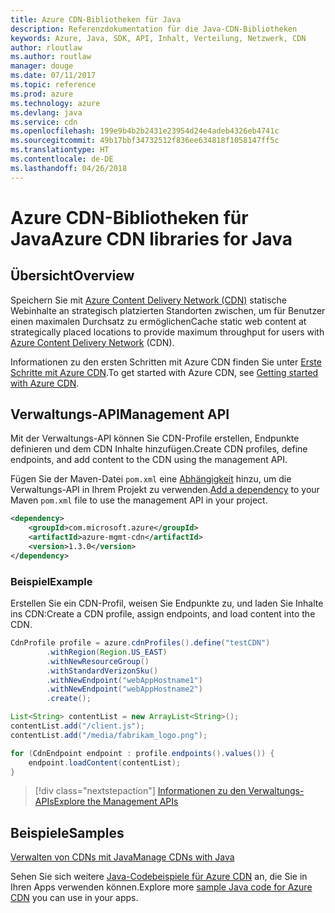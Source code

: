 ```yaml
---
title: Azure CDN-Bibliotheken für Java
description: Referenzdokumentation für die Java-CDN-Bibliotheken
keywords: Azure, Java, SDK, API, Inhalt, Verteilung, Netzwerk, CDN
author: rloutlaw
ms.author: routlaw
manager: douge
ms.date: 07/11/2017
ms.topic: reference
ms.prod: azure
ms.technology: azure
ms.devlang: java
ms.service: cdn
ms.openlocfilehash: 199e9b4b2b2431e23954d24e4adeb4326eb4741c
ms.sourcegitcommit: 49b17bbf34732512f836ee634818f1058147ff5c
ms.translationtype: HT
ms.contentlocale: de-DE
ms.lasthandoff: 04/26/2018
---
```

# <a name="azure-cdn-libraries-for-java"></a><span data-ttu-id="23262-104">Azure CDN-Bibliotheken für Java</span><span class="sxs-lookup"><span data-stu-id="23262-104">Azure CDN libraries for Java</span></span>

## <a name="overview"></a><span data-ttu-id="23262-105">Übersicht</span><span class="sxs-lookup"><span data-stu-id="23262-105">Overview</span></span>

<span data-ttu-id="23262-106">Speichern Sie mit [Azure Content Delivery Network (CDN)](/azure/cdn/cdn-overview) statische Webinhalte an strategisch platzierten Standorten zwischen, um für Benutzer einen maximalen Durchsatz zu ermöglichen</span><span class="sxs-lookup"><span data-stu-id="23262-106">Cache static web content at strategically placed locations to provide maximum throughput for users with [Azure Content Delivery Network](/azure/cdn/cdn-overview) (CDN).</span></span>

<span data-ttu-id="23262-107">Informationen zu den ersten Schritten mit Azure CDN finden Sie unter [Erste Schritte mit Azure CDN](/azure/cdn/cdn-create-new-endpoint).</span><span class="sxs-lookup"><span data-stu-id="23262-107">To get started with Azure CDN, see [Getting started with Azure CDN](/azure/cdn/cdn-create-new-endpoint).</span></span>

## <a name="management-api"></a><span data-ttu-id="23262-108">Verwaltungs-API</span><span class="sxs-lookup"><span data-stu-id="23262-108">Management API</span></span>

<span data-ttu-id="23262-109">Mit der Verwaltungs-API können Sie CDN-Profile erstellen, Endpunkte definieren und dem CDN Inhalte hinzufügen.</span><span class="sxs-lookup"><span data-stu-id="23262-109">Create CDN profiles, define endpoints, and add content to the CDN using the management API.</span></span>

<span data-ttu-id="23262-110">Fügen Sie der Maven-Datei `pom.xml` eine [Abhängigkeit](https://maven.apache.org/guides/getting-started/index.html#How_do_I_use_external_dependencies) hinzu, um die Verwaltungs-API in Ihrem Projekt zu verwenden.</span><span class="sxs-lookup"><span data-stu-id="23262-110">[Add a dependency](https://maven.apache.org/guides/getting-started/index.html#How_do_I_use_external_dependencies) to your Maven `pom.xml` file to use the management API in your project.</span></span>

```XML
<dependency>
    <groupId>com.microsoft.azure</groupId>
    <artifactId>azure-mgmt-cdn</artifactId>
    <version>1.3.0</version>
</dependency>
```   

### <a name="example"></a><span data-ttu-id="23262-111">Beispiel</span><span class="sxs-lookup"><span data-stu-id="23262-111">Example</span></span>

<span data-ttu-id="23262-112">Erstellen Sie ein CDN-Profil, weisen Sie Endpunkte zu, und laden Sie Inhalte ins CDN:</span><span class="sxs-lookup"><span data-stu-id="23262-112">Create a CDN profile, assign endpoints, and load content into the CDN.</span></span>

```java
CdnProfile profile = azure.cdnProfiles().define("testCDN")
        .withRegion(Region.US_EAST)
        .withNewResourceGroup()
        .withStandardVerizonSku()
        .withNewEndpoint("webAppHostname1")
        .withNewEndpoint("webAppHostname2")
        .create();

List<String> contentList = new ArrayList<String>();
contentList.add("/client.js");
contentList.add("/media/fabrikam_logo.png");

for (CdnEndpoint endpoint : profile.endpoints().values()) {
    endpoint.loadContent(contentList);
}
```

> [!div class="nextstepaction"]
> [<span data-ttu-id="23262-113">Informationen zu den Verwaltungs-APIs</span><span class="sxs-lookup"><span data-stu-id="23262-113">Explore the Management APIs</span></span>](/java/api/overview/azure/cdn/management)

## <a name="samples"></a><span data-ttu-id="23262-114">Beispiele</span><span class="sxs-lookup"><span data-stu-id="23262-114">Samples</span></span>

[<span data-ttu-id="23262-115">Verwalten von CDNs mit Java</span><span class="sxs-lookup"><span data-stu-id="23262-115">Manage CDNs with Java</span></span>](https://github.com/Azure-Samples/cdn-java-manage-cdn)

<span data-ttu-id="23262-116">Sehen Sie sich weitere [Java-Codebeispiele für Azure CDN](https://azure.microsoft.com/resources/samples/?platform=java&term=cdn) an, die Sie in Ihren Apps verwenden können.</span><span class="sxs-lookup"><span data-stu-id="23262-116">Explore more [sample Java code for Azure CDN](https://azure.microsoft.com/resources/samples/?platform=java&term=cdn) you can use in your apps.</span></span>